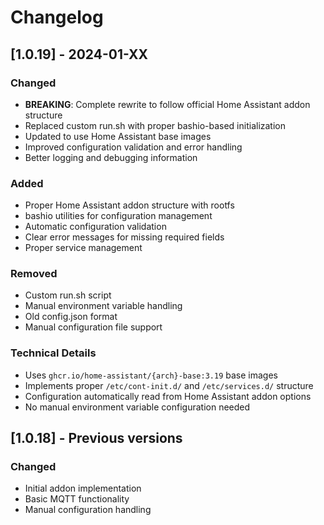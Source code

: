 # Changelog

## [1.0.19] - 2024-01-XX

### Changed
- **BREAKING**: Complete rewrite to follow official Home Assistant addon structure
- Replaced custom run.sh with proper bashio-based initialization
- Updated to use Home Assistant base images
- Improved configuration validation and error handling
- Better logging and debugging information

### Added
- Proper Home Assistant addon structure with rootfs
- bashio utilities for configuration management
- Automatic configuration validation
- Clear error messages for missing required fields
- Proper service management

### Removed
- Custom run.sh script
- Manual environment variable handling
- Old config.json format
- Manual configuration file support

### Technical Details
- Uses `ghcr.io/home-assistant/{arch}-base:3.19` base images
- Implements proper `/etc/cont-init.d/` and `/etc/services.d/` structure
- Configuration automatically read from Home Assistant addon options
- No manual environment variable configuration needed

## [1.0.18] - Previous versions

### Changed
- Initial addon implementation
- Basic MQTT functionality
- Manual configuration handling